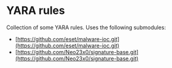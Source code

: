 # YARA rules

Collection of some YARA rules. Uses the following submodules:

* [https://github.com/eset/malware-ioc.git](https://github.com/eset/malware-ioc.git)
* [https://github.com/Neo23x0/signature-base.git](https://github.com/Neo23x0/signature-base.git)

